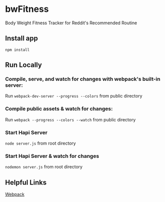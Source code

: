 # bwFitness
Body Weight Fitness Tracker for Reddit's Recommended Routine

## Install app
`npm install`

## Run Locally

### Compile, serve, and watch for changes with webpack's built-in server:
Run `webpack-dev-server --progress --colors` from public directory

### Compile public assets & watch for changes:
Run `webpack --progress --colors --watch` from public directory

### Start Hapi Server
`node server.js` from root directory

### Start Hapi Server & watch for changes
`nodemon server.js` from root directory

## Helpful Links
[Webpack](http://webpack.github.io/docs/tutorials/getting-started/#installing-webpack)
